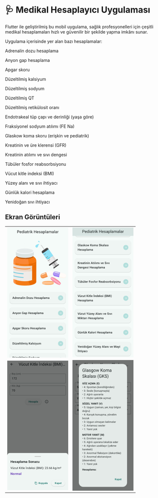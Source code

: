 # 🩺 Medikal Hesaplayıcı Uygulaması

Flutter ile geliştirilmiş bu mobil uygulama, sağlık profesyonelleri için çeşitli medikal hesaplamaları hızlı ve güvenilir bir şekilde yapma imkânı sunar.

Uygulama içerisinde yer alan bazı hesaplamalar:

Adrenalin dozu hesaplama

Anyon gap hesaplama

Apgar skoru

Düzeltilmiş kalsiyum

Düzeltilmiş sodyum

Düzeltilmiş QT

Düzeltilmiş retikülosit oranı

Endotrakeal tüp çapı ve derinliği (yaşa göre)

Fraksiyonel sodyum atılımı (FE Na)

Glaskow koma skoru (erişkin ve pediatrik)

Kreatinin ve üre klerensi (GFR)

Kreatinin atılımı ve sıvı dengesi

Tübüler fosfor reabsorbsiyonu

Vücut kitle indeksi (BMI)

Yüzey alanı ve sıvı ihtiyacı

Günlük kalori hesaplama

Yenidoğan sıvı ihtiyacı


## Ekran Görüntüleri

<table>
  <tr>
    <td align="center">
      <img src="screenshots/Screenshot_20250718_101108.jpg" width="200"/><br/>
      <b></b>
    </td>
    <td align="center">
      <img src="screenshots/Screenshot_20250718_101118.jpg" width="200"/><br/>
      <b></b>
    </td>
  </tr>
  <tr>
    <td align="center">
      <img src="screenshots/Screenshot_20250718_101129.jpg" width="200"/><br/>
      <b></b>
    </td>
    <td align="center">
      <img src="screenshots/Screenshot_20250718_101158.jpg" width="200"/><br/>
      <b></b>
    </td>
  </tr>
</table>


